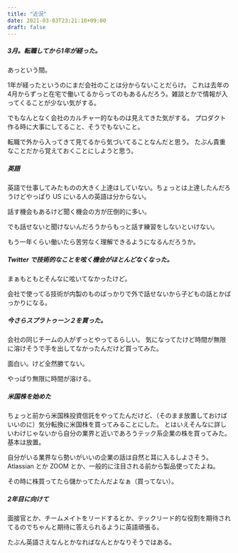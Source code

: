```yaml
---
title: "近況"
date: 2021-03-03T23:21:10+09:00
draft: false
---
```


##### 3月。転職してから1年が経った。

あっという間。

1年が経ったというのにまだ会社のことは分からないことだらけ。
これは去年の4月からずっと在宅で働いてるからってのもあるんだろう。雑談とかで情報が入ってくることが少ない気がする。

でもなんとなく会社のカルチャー的なものは見えてきた気がする。
プロダクト作る時に大事にしてること、そうでもないこと。

転職で外から入ってきて見てるから気づいてることなんだと思う。
たぶん貴重なことだから覚えておくことにしようと思う。

##### 英語

英語で仕事してみたものの大きく上達はしていない。ちょっとは上達したんだろうけどやっぱり US にいる人の英語は分からない。

話す機会もあるけど聞く機会の方が圧倒的に多い。

でも話せないと聞けないんだろうからもっと話す練習をしないといけない。

もう一年くらい働いたら苦労なく理解できるようになるんだろうか。

##### Twitter で技術的なことを呟く機会がほとんどなくなった。
まぁもともとそんなに呟いてなかったけど。

会社で使ってる技術が内製のものばっかりで外で話せないから子どもの話とかばっかりになる。

##### 今さらスプラトゥーン２を買った。

会社の同じチームの人がずっとやってるらしい。
気になってたけど時間が無限に溶けそうで手を出してなかったんだけど買ってみた。

面白い。けど全然勝てない。

やっぱり無限に時間が溶ける。

##### 米国株を始めた

ちょっと前から米国株投資信託をやってたんだけど、（そのまま放置しておけばいいのに）気分転換に米国株を買ってみることにした。
とはいえそんなに詳しいわけじゃないから自分の業界と近いであろうテック系企業の株を買ってみた。基本は放置。

自分がいる業界なら勢いがいいの企業の話は自然と耳に入るしよさそう。Atlassian とか ZOOM とか、一般的に注目される前から製品使ってたよね。

その時に株買ってたら儲かってたんだよなぁ（買ってない）。

##### 2年目に向けて

面接官とか、チームメイトをリードするとか、テックリード的な役割を期待されてるのでちゃんと期待に答えられるように英語頑張る。

たぶん英語さえなんとかなればなんとかなりそうではある。
